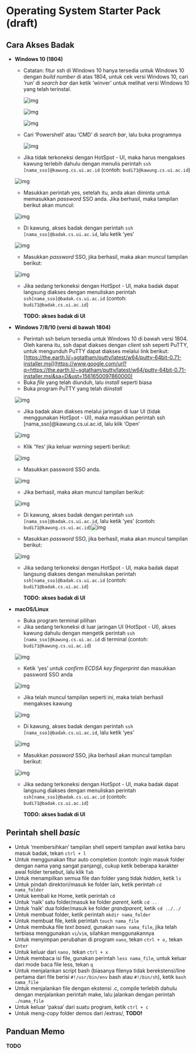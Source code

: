 # Operating System Starter Pack (draft)

## Cara Akses Badak

- **Windows 10 (1804)**

  - Catatan: fitur ssh di Windows 10 hanya tersedia untuk Windows 10 dengan *build number* di atas 1804, untuk cek versi Windows 10, cari ‘run’ di *search bar* dan ketik ‘winver’ untuk melihat versi Windows 10 yang telah terinstal.

    ![img](https://lh5.googleusercontent.com/2Baq_iqBUKl4vpH72U296TuSeNghq5HLqQ-e7MZSktW3bV-lj-kroKaVTFTW9wsxb0ZAKUn0kxFj6t_jz_rIbGxMuns2KjvSxrsPq203AqaPsaCg4vGwnAqgkKobGldqMSoSZHRb)

    ![img](https://lh5.googleusercontent.com/rwyoF9QT37_tzw5JUb5fQu7qTPc703WqsQmVvIERjr2KYFAiuOrUp7qoxBko5NYKlrOsnJBkxmrEjnHai0EGc6nvJ79_WrfFwmE7Y1o2FgnBNXbh0JAQ7MkFO2BSPigQX_5nb0jO)

    ![img](https://lh4.googleusercontent.com/Q_snV1YvqDwrxnaWqYGiSE159RxHwTVD3oGB3eSu-5DH4menlFSJMVkeLbTfiG8u2qe13fHVo0cAlmwb6KCQ77YXM2-zk-DkImthtgXX3wIhaiWIWG_S5WVUu7M4H5gEjAFIMFpT)

  - Cari ‘Powershell’ atau ‘CMD’ di *search bar*, lalu buka programnya

    ![img](https://lh4.googleusercontent.com/NADFcz5z20mkIazaqoWFfkqLoQOWctwrsnytdso-E_ZyMwG9alQBsEQYyJ8Xgwr27qhXzAuoOJ9cxrQQl9tnR4daXtl8GvrR_JSo76wY9Qq39dCnQNDXWWqH6voxgoQnFDqepgy1)

  - Jika tidak terkoneksi dengan HotSpot - UI, maka harus mengakses kawung terlebih dahulu dengan menulis perintah ```ssh [nama_sso]@kawung.cs.ui.ac.id``` (contoh: ```budi71@kawung.cs.ui.ac.id```)

  ![img](https://lh3.googleusercontent.com/zS-twONlnX05bkWdtb5w8p0L0mFMWtEO23G3LcYA3KRMi5WlKtuNUP7un1xszWjdlBD4njq1cleEv5ikULY_pZx7uXFUeYHvz65nH-aAy8BmooBRq3vvx3jVu52JWgBTayDNDdwO)

  - Masukkan perintah yes, setelah itu, anda akan diminta untuk memasukkan *password* SSO anda. Jika berhasil, maka tampilan berikut akan muncul:

  ![img](https://lh3.googleusercontent.com/Cbw14ZFPR7C4xuNzPcE1fPpCGio7hq2iNVrYdxmF6P8v06UGYmqOSb5xlbnpaiC3YFFI72cammS01byrgd-U080HAbwrm9l3Ur_vv2a1Z8UzQv88dIgvxK0scmysV-uR_gRGtkY8)

  - Di kawung, akses badak dengan perintah ```ssh [nama_sso]@badak.cs.ui.ac.id```, lalu ketik ‘yes’

  ![img](https://lh5.googleusercontent.com/kD5wrY3CvQEQnqS-OZDfaLwUGBzIsh97wPpgExwef8tPm72ejdzQBdQZ6BEGj3Cz4NPqzUbdIBCWJRpTkp2wGR7JERPJTB-sjOUtvaODt3oH3OJFqDLFBJCP1L1jPM4GTElZ9C_6)

  - Masukkan *password* SSO, jika berhasil, maka akan muncul tampilan berikut:

  ![img](https://lh6.googleusercontent.com/12SSAfge7ffQqFDPQ0x0mUSuK-tqnypyBP0V-_Qnkh4ZQjNeirsKUrpWJcUPeVB4cAmRKTzfG1ZWv99vIhY0ccXTSmwwMppMjju6RrG9W01avErMvYlDJ7sz-85-aKzpvz8u8ZNd)
  - Jika sedang terkoneksi dengan HotSpot - UI, maka badak dapat langsung diakses dengan menuliskan perintah ```ssh[nama_sso]@badak.cs.ui.ac.id``` (contoh: ```budi71@badak.cs.ui.ac.id```)

    **TODO: akses badak di UI**

  

- **Windows 7/8/10 (versi di bawah 1804)**

  - Perintah ssh belum tersedia untuk Windows 10 di bawah versi 1804. Oleh karena itu, ssh dapat diakses dengan *client* ssh seperti PuTTY, untuk mengunduh PuTTY dapat diakses melalui link berikut:[https://the.earth.li/~sgtatham/putty/latest/w64/putty-64bit-0.71-installer.msi](https://www.google.com/url?q=https://the.earth.li/~sgtatham/putty/latest/w64/putty-64bit-0.71-installer.msi&sa=D&ust=1561650097860000)
  - Buka *file* yang telah diunduh, lalu *install* seperti biasa
  - Buka program PuTTY yang telah di*install*

  ![img](https://lh4.googleusercontent.com/e2V0dMV_QpDjgwOWYK4WCfgH_KOj8xnC_40ISGzeQ9JqfyNSmQOH8_4UnMsEnDyuTMeQdQ0K-n8HiJhUHut1dbciYkeeI2Q97izanFMwLMCEbDCB15p09Dn4DR3Po_zBidEUd24O)

  - Jika badak akan diakses melalui jaringan di luar UI (tidak menggunakan HotSpot - UI), maka masukkan perintah ssh [nama_sso]@kawung.cs.ui.ac.id, lalu klik ‘Open’

  ![img](https://lh5.googleusercontent.com/KDZvJU-uyMLgsVr2eVEeY37Ag6-yUwJ_KZTzltzEqtMpYYD5IyNgw4LvlAuAni0H-YFIJu2TuFvOaZ9UBgIS2o3yjMEAT9h7DHJikFZpM3pRgz99bKOqvDrfCmptbZwpadXqpKnA)

  - Klik ‘Yes’ jika keluar *warning* seperti berikut:

  ![img](https://lh5.googleusercontent.com/WHlJ1nGmOZmnZ1EPaDgP7RZ4UicJhT5NRsZ-VtX9SwIxfb3SvTJkNNGh9uXHAd4ZPImzw4ooqLUcVVBeKfPiJip-P6Z5Imoq-Itydd9i1qQ9BVSQnDMnPm5ou1ESLhXcT8z1cB44)

  

  - Masukkan password SSO anda.

  ![img](https://lh4.googleusercontent.com/OoAy3zra3RbUzn66J2kkplcDbsqGujSkJ5mWnt0GRajN00xP_SU4yEcW_FrHdQEouA_kVPTadIcMWC8TFIaC1BbWoJLE9Nmvbfl0UcWmG1eyMOTuLO7COi04Un7ugkW5_2f95JL3)

  - Jika berhasil, maka akan muncul tampilan berikut:

  ![img](https://lh5.googleusercontent.com/pP0ijHSZH-105l1c6ERZJ7SulZ59VkD-ndyx0y3Xo7oknM4obd5fd_RoftwxeOeZ7blvklWUaX3i8h52Mk-IhQLAidQqYfUOSVHdcsHk1h0hjfMNjO2jfGplqOyITu4o12P0z-HW)

  - Di kawung, akses badak dengan perintah ```ssh [nama_sso]@badak.cs.ui.ac.id```, lalu ketik ‘yes’ (contoh: ```budi71@kawung.cs.ui.ac.id```)![img](https://lh5.googleusercontent.com/BqCkwQedEd0omL1FZ1gLza_OrmZix57GmQCm1FLbc_h4CzRni8bgbqjizbI_SegtSJgCsBQCJ5nSIVkz2Bfrt0lZNTffJ8sbM5f-fo7Hz0zQxxfEjrOVoT5RufaJeCXO7roVjJyH)

  - Masukkan *password* SSO, jika berhasil, maka akan muncul tampilan berikut:

  ![img](https://lh4.googleusercontent.com/S032tiPO1e7Kuax9YayLaGZqhE9bIy66UOWQ5sj5v2kR0VmwrpsMX6M3VuqVlp7tSyG5xh4yyQBqOYp3Y88DLeRhVXRSXkwKlB1_vKqLqNnqI5lXW0mtHte_LQY06YUkF4YK2PAL)

  - Jika sedang terkoneksi dengan HotSpot - UI, maka badak dapat langsung diakses dengan menuliskan perintah ```ssh[nama_sso]@badak.cs.ui.ac.id``` (contoh: ```budi71@badak.cs.ui.ac.id```)

    **TODO: akses badak di UI**

    

- **macOS/Linux**

  - Buka program terminal pilihan
  - Jika sedang terkoneksi di luar jaringan UI (HotSpot - UI), akses kawung dahulu dengan mengetik perintah ```ssh [nama_sso]@kawung.cs.ui.ac.id``` di terminal (contoh: ```budi71@kawung.cs.ui.ac.id```)

  ![img](https://lh4.googleusercontent.com/6oyobv8s2hqC4EqXnAfAw6m9LRPY-PAo7_CiKCkVCboZk_gdIwGqv_4pacoKA0qb8pucGvDvvDZZHJq2FJgf6TqBgT1z_2Liof1PpRhwB-OsrJwnNIDvUr9O4MVuxWLbP5vIRHnt)

  

  - Ketik ‘yes’ untuk *confirm* *ECDSA key fingerprint* dan masukkan password SSO anda

  ![img](https://lh3.googleusercontent.com/K_A9pk1ZHk-Ffi6eAN5wrNcvlh-Y-xHRIVhwY9HQjbSW7ohny5NNyMaXsTjnLWIjxoJLC9Ji0s2EoZEQsj0nPncwrabT8TCqVirCcKw1rg4m0zMmmS0drc_kIPwxAD6qYts2I9hY)

  - Jika telah muncul tampilan seperti ini, maka telah berhasil mengakses kawung

  ![img](https://lh3.googleusercontent.com/vyDQMZZ9zVMyH9T9HRa7Q5b4tdvEjoV3RytisifszCV3Sfm1uT38916j7fyImUFYKA9oyVr1ieCayFD8yFPXhXhwey0zVAEKGxB0dlR6dFB2qbilDPynLn1Cod-zINED8gGP_PhP)

  - Di kawung, akses badak dengan perintah ```ssh [nama_sso]@badak.cs.ui.ac.id```, lalu ketik ‘yes’

  ![img](https://lh4.googleusercontent.com/7r4CaGmm4YNvR2Wbce3cFt0ZeTppauiCm0m7QJXO7LqOxZdy9hX1xRqV1KaZVelu3vc1OgX10M1XQI5eC8xPh_Bmnkb43T9Sam0XQfh1MOaIIAHTsnSf4_KHcyvUlP224e2y7XjO)

  - Masukkan *password* SSO, jika berhasil akan muncul tampilan berikut:

  ![img](https://lh6.googleusercontent.com/wF3dPjM-us--6j7di7wb4IUFiWtPyJfr-8CNfJUA4Zp5xvYYJhyum5iEUulAsNY27sn1qyMoSIJuNBx4GX0ctU3fUCdZVExyw_zMiph6PhNxaOMHQvozKGFct41KvWnGiwW6RgkK)

  - Jika sedang terkoneksi dengan HotSpot - UI, maka badak dapat langsung diakses dengan menuliskan perintah ```ssh[nama_sso]@badak.cs.ui.ac.id``` (contoh: ```budi71@badak.cs.ui.ac.id```)

    **TODO: akses badak di UI**

    

## Perintah shell *basic*

- Untuk ‘membersihkan’ tampilan shell seperti tampilan awal ketika baru masuk badak, tekan ```ctrl + l```
- Untuk menggunakan fitur auto completion (contoh: ingin masuk folder dengan nama yang sangat panjang), cukup ketik beberapa karakter awal folder tersebut, lalu klik ```Tab```
- Untuk menampilkan semua file dan folder yang tidak *hidden*, ketik ```ls```
- Untuk pindah direktori/masuk ke folder lain, ketik perintah ```cd nama_folder```
- Untuk kembali ke Home, ketik perintah ```cd```
- Untuk ‘naik’ satu folder/masuk ke folder *parent*, ketik ``cd ..``
- Untuk ‘naik’ dua folder/masuk ke folder *grandparent*, ketik ``cd ../../``
- Untuk membuat folder, ketik perintah ```mkdir nama_folder```
- Untuk membuat file, ketik perintah ```touch nama_file```
- Untuk membuka file *text based*, gunakan ```nano nama_file```, jika telah terbiasa menggunakan ``vi``/``vim``, silahkan menggunakannya
- Untuk menyimpan perubahan di program ```nano```, tekan ``ctrl + o,`` tekan ``Enter``
- Untuk keluar dari ``nano,`` tekan ``ctrl + x``
- Untuk membaca isi file, gunakan perintah ``less nama_file``, untuk keluar dari mode baca file less, tekan ``q``
- Untuk menjalankan script bash (biasanya filenya tidak berekstensi/line pertama dari file berisi ``#!/usr/bin/env`` bash atau ``#!/bin/sh``), ketik ``bash nama_file``
- Untuk menjalankan file dengan ekstensi .c, compile terlebih dahulu dengan menjalankan perintah make, lalu jalankan dengan perintah ``./nama_file``
- Untuk keluar ‘paksa’ dari suatu program, ketik ``ctrl + c``
- Untuk meng-*copy* folder demos dari /extras/, **TODO!**



## Panduan Memo

**TODO**